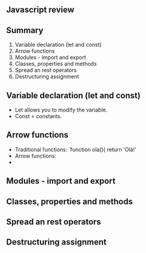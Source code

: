## Javascript review

Summary
----------------------------------------
1) Variable declaration (let and const)
2) Arrow functions
3) Modules - import and export
4) Classes, properties and methods
5) Spread an rest operators
6) Destructuring assignment

Variable declaration (let and const)
----------------------------------------
- Let allows you to modify the variable.
- Const = constants.

Arrow functions
----------------------------------------
- Traditional functions:
`function ola(){
    return 'Olá!'
- Arrow functions:
- 

Modules - import and export
----------------------------------------


Classes, properties and methods
----------------------------------------


Spread an rest operators
----------------------------------------

Destructuring assignment
----------------------------------------
